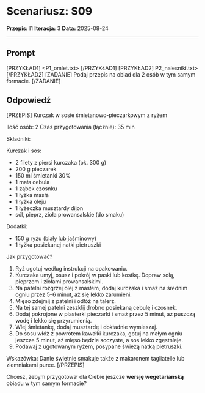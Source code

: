 ﻿# Scenariusz: S09
**Przepis:** I1
**Iteracja:** 3
**Data:** 2025-08-24

---

## Prompt
[PRZYKŁAD1] <P1_omlet.txt> [/PRZYKŁAD1] [PRZYKŁAD2] P2_nalesniki.txt> [/PRZYKŁAD2] [ZADANIE] Podaj przepis na obiad dla 2 osób w tym samym formacie. [/ZADANIE]


## Odpowiedź
\[PRZEPIS] Kurczak w sosie śmietanowo-pieczarkowym z ryżem

Ilość osób: 2
Czas przygotowania (łącznie): 35 min

Składniki:

Kurczak i sos:

* 2 filety z piersi kurczaka (ok. 300 g)
* 200 g pieczarek
* 150 ml śmietanki 30%
* 1 mała cebula
* 1 ząbek czosnku
* 1 łyżka masła
* 1 łyżka oleju
* 1 łyżeczka musztardy dijon
* sól, pieprz, zioła prowansalskie (do smaku)

Dodatki:

* 150 g ryżu (biały lub jaśminowy)
* 1 łyżka posiekanej natki pietruszki

Jak przygotować?

1. Ryż ugotuj według instrukcji na opakowaniu.
2. Kurczaka umyj, osusz i pokrój w paski lub kostkę. Dopraw solą, pieprzem i ziołami prowansalskimi.
3. Na patelni rozgrzej olej z masłem, dodaj kurczaka i smaż na średnim ogniu przez 5–6 minut, aż się lekko zarumieni.
4. Mięso zdejmij z patelni i odłóż na talerz.
5. Na tej samej patelni zeszklij drobno posiekaną cebulę i czosnek.
6. Dodaj pokrojone w plasterki pieczarki i smaż przez 5 minut, aż puszczą wodę i lekko się przyrumienią.
7. Wlej śmietankę, dodaj musztardę i dokładnie wymieszaj.
8. Do sosu włóż z powrotem kawałki kurczaka, gotuj na małym ogniu jeszcze 5 minut, aż mięso będzie soczyste, a sos lekko zgęstnieje.
9. Podawaj z ugotowanym ryżem, posypane świeżą natką pietruszki.

Wskazówka:
Danie świetnie smakuje także z makaronem tagliatelle lub ziemniakami puree. \[/PRZEPIS]

Chcesz, żebym przygotował dla Ciebie jeszcze **wersję wegetariańską** obiadu w tym samym formacie?
